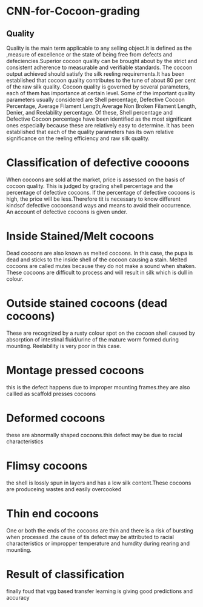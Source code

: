 # CNN-for-Cocoon-grading
## Quality
Quality is the main term applicable to any selling object.It is defined as the ,measure of excellence or the state of being free from defects and defeciencies.Superior cocoon quality can be brought about by the strict
and consistent adherence to measurable and verifiable standards. The cocoon output achieved should satisfy the silk reeling requirements.It has been established that cocoon quality contributes to the tune of about 80 per cent of the raw silk quality. Cocoon quality is governed by several parameters, each of them has importance at certain level. Some of the important quality parameters usually considered are Shell percentage, Defective Cocoon Percentage, Average Filament Length,Average Non Broken Filament Length, Denier, and Reelability percentage. Of these, Shell percentage and Defective Cocoon percentage have been identified as the most significant ones especially because these are relatively easy to determine. lt has been established that each of the quality parameters has its own relative significance on the reeling efficiency and raw silk quality.

# Classification of defective coooons
When cocoons are sold at the market, price is assessed on the basis of cocoon quality. This is judged by grading
shell percentage and the percentage of defective cocoons. lf the percentage of defective cocoons is high, the price will be less.Therefore tit is necessary to know different kindsof defective cocoonsand ways and means to avoid their
occurrence. An account of defective cocoons is given under.
# lnside Stained/Melt cocoons
Dead cocoons are also known as melted cocoons. ln this case, the pupa is dead and sticks to the inside shell of the cocoon causing a stain. Melted cocoons are called mutes because they do not make a sound when shaken. These cocoons are difficult to process and will result in silk which is dull in colour.
# Outside stained cocoons (dead cocoons)
These are recognized by a rusty colour spot on the cocoon shell caused by absorption of intestinal fluid/urine of the mature worm formed during mounting. Reelability is very poor in this case.
# Montage pressed cocoons
this is the defect happens due to improper mounting frames.they are also callled as scaffold presses cocoons
# Deformed cocoons
these are abnormally shaped cocoons.this defect may be due to racial characteristics
# Flimsy cocoons
the shell is lossly spun in layers and has a low silk content.These cocoons are produceing wastes and easily overcooked
# Thin end cocoons
One or both the ends of the cocoons are thin and there is a risk of bursting when processed .the cause of tis defect may be attributed to racial characteristics or impropper temperature and humdity during rearing and mounting.
# Result of classification
finally foud that vgg based transfer learning is giving good predictions and accuracy
